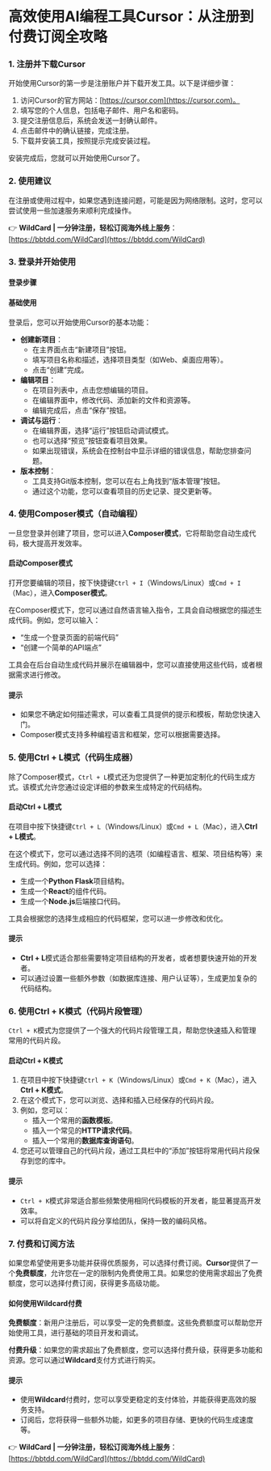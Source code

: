 # 高效使用AI编程工具Cursor：从注册到付费订阅全攻略

### 1. 注册并下载Cursor

开始使用Cursor的第一步是注册账户并下载开发工具。以下是详细步骤：

1. 访问Cursor的官方网站：[https://cursor.com](https://cursor.com)。
2. 填写您的个人信息，包括电子邮件、用户名和密码。
3. 提交注册信息后，系统会发送一封确认邮件。
4. 点击邮件中的确认链接，完成注册。
5. 下载并安装工具，按照提示完成安装过程。

安装完成后，您就可以开始使用Cursor了。

### 2. 使用建议

在注册或使用过程中，如果您遇到连接问题，可能是因为网络限制。这时，您可以尝试使用一些加速服务来顺利完成操作。

👉 **WildCard | 一分钟注册，轻松订阅海外线上服务**：[https://bbtdd.com/WildCard](https://bbtdd.com/WildCard)

### 3. 登录并开始使用

#### 登录步骤

#### 基础使用

登录后，您可以开始使用Cursor的基本功能：

- **创建新项目**：
  - 在主界面点击“新建项目”按钮。
  - 填写项目名称和描述，选择项目类型（如Web、桌面应用等）。
  - 点击“创建”完成。
- **编辑项目**：
  - 在项目列表中，点击您想编辑的项目。
  - 在编辑界面中，修改代码、添加新的文件和资源等。
  - 编辑完成后，点击“保存”按钮。
- **调试与运行**：
  - 在编辑界面，选择“运行”按钮启动调试模式。
  - 也可以选择“预览”按钮查看项目效果。
  - 如果出现错误，系统会在控制台中显示详细的错误信息，帮助您排查问题。
- **版本控制**：
  - 工具支持Git版本控制，您可以在右上角找到“版本管理”按钮。
  - 通过这个功能，您可以查看项目的历史记录、提交更新等。

### 4. 使用Composer模式（自动编程）

一旦您登录并创建了项目，您可以进入**Composer模式**，它将帮助您自动生成代码，极大提高开发效率。

#### 启动Composer模式

打开您要编辑的项目，按下快捷键`Ctrl + I`（Windows/Linux）或`Cmd + I`（Mac），进入**Composer模式**。

在Composer模式下，您可以通过自然语言输入指令，工具会自动根据您的描述生成代码。例如，您可以输入：

- “生成一个登录页面的前端代码”
- “创建一个简单的API端点”

工具会在后台自动生成代码并展示在编辑器中，您可以直接使用这些代码，或者根据需求进行修改。

#### 提示

- 如果您不确定如何描述需求，可以查看工具提供的提示和模板，帮助您快速入门。
- Composer模式支持多种编程语言和框架，您可以根据需要选择。

### 5. 使用Ctrl + L模式（代码生成器）

除了Composer模式，`Ctrl + L`模式还为您提供了一种更加定制化的代码生成方式。该模式允许您通过设定详细的参数来生成特定的代码结构。

#### 启动Ctrl + L模式

在项目中按下快捷键`Ctrl + L`（Windows/Linux）或`Cmd + L`（Mac），进入**Ctrl + L模式**。

在这个模式下，您可以通过选择不同的选项（如编程语言、框架、项目结构等）来生成代码。例如，您可以选择：

- 生成一个**Python Flask**项目结构。
- 生成一个**React**的组件代码。
- 生成一个**Node.js**后端接口代码。

工具会根据您的选择生成相应的代码框架，您可以进一步修改和优化。

#### 提示

- **Ctrl + L**模式适合那些需要特定项目结构的开发者，或者想要快速开始的开发者。
- 可以通过设置一些额外参数（如数据库连接、用户认证等），生成更加复杂的代码结构。

### 6. 使用Ctrl + K模式（代码片段管理）

`Ctrl + K`模式为您提供了一个强大的代码片段管理工具，帮助您快速插入和管理常用的代码片段。

#### 启动Ctrl + K模式

1. 在项目中按下快捷键`Ctrl + K`（Windows/Linux）或`Cmd + K`（Mac），进入**Ctrl + K模式**。
2. 在这个模式下，您可以浏览、选择和插入已经保存的代码片段。
3. 例如，您可以：
   - 插入一个常用的**函数模板**。
   - 插入一个常见的**HTTP请求代码**。
   - 插入一个常用的**数据库查询语句**。
4. 您还可以管理自己的代码片段，通过工具栏中的“添加”按钮将常用代码片段保存到您的库中。

#### 提示

- `Ctrl + K`模式非常适合那些频繁使用相同代码模板的开发者，能显著提高开发效率。
- 可以将自定义的代码片段分享给团队，保持一致的编码风格。

### 7. 付费和订阅方法

如果您希望使用更多功能并获得优质服务，可以选择付费订阅。**Cursor**提供了一个**免费额度**，允许您在一定的限制内免费使用工具。如果您的使用需求超出了免费额度，您可以选择付费订阅，获得更多高级功能。

#### 如何使用Wildcard付费

**免费额度**：新用户注册后，可以享受一定的免费额度。这些免费额度可以帮助您开始使用工具，进行基础的项目开发和调试。

**付费升级**：如果您的需求超出了免费额度，您可以选择付费升级，获得更多功能和资源。您可以通过**Wildcard**支付方式进行购买。

#### 提示

- 使用**Wildcard**付费时，您可以享受更稳定的支付体验，并能获得更高效的服务支持。
- 订阅后，您将获得一些额外功能，如更多的项目存储、更快的代码生成速度等。

👉 **WildCard | 一分钟注册，轻松订阅海外线上服务**：[https://bbtdd.com/WildCard](https://bbtdd.com/WildCard)